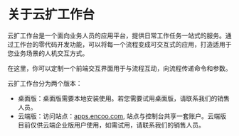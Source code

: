 # 关于云扩工作台

云扩工作台是一个面向业务人员的应用平台，提供日常工作任务一站式的服务。通过工作台的零代码开发功能，可以将每一个流程变成可交互式的应用，打造适用于您业务场景的人机交互方式。

在这里，你可以定制一个前端交互界面用于与流程互动，向流程传递命令和参数。

云扩工作台分为两个版本：
- 桌面版：桌面版需要本地安装使用。若您需要试用桌面版，请联系我们的销售人员。
- 云端版：访问站点：[apps.encoo.com](https://apps.encoo.com/), 站点与控制台共享一套账户。云端版目前仅供云端企业版用户使用，如需试用，请联系我们的销售人员。


